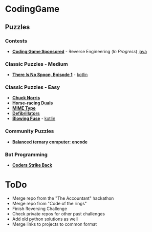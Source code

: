 # CodingGame

## Puzzles
### Contests
* [**Coding Game Sponsored**](https://www.codingame.com/ide/puzzle/codingame-sponsored-contest) - Reverse Engineering (*In Progress*) [java](src/main/java/CodingameSponsoredContest.java)

### Classic Puzzles - Medium
* [**There Is No Spoon, Episode 1**](https://www.codingame.com/training/medium/there-is-no-spoon-episode-1) - [kotlin](src/main/kotlin/ThereIsNoSpoon.kt)

### Classic Puzzles - Easy
* [**Chuck Norris**](at/cnoize/codingame/chucknorris/)
* [**Horse-racing Duals**](at/cnoize/codingame/horseracingduals/)
* [**MIME Type**](at/cnoize/codingame/mimetype/)
* [**Defibrillators**](at/cnoize/codingame/defibrillators/)
* [**Blowing Fuse**](https://www.codingame.com/training/easy/blowing-fuse) - [kotlin](src/main/kotlin/BlowingFuse.kt)

### Community Puzzles
* [**Balanced ternary computer: encode**](at/cnoize/codingame/balancedternaryencode/)

### Bot Programming
* [**Coders Strike Back**](at/cnoize/codingame/codersstrikeback/)

# ToDo
* Merge repo from the "The Accountant" hackathon
* Merge repo from "Code of the rings"
* Finish Reversing Challenge
* Check private repos for other past challenges
* Add old python solutions as well
* Merge links to projects to common format